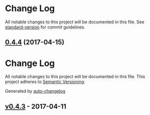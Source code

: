# Change Log

All notable changes to this project will be documented in this file. See [standard-version](https://github.com/conventional-changelog/standard-version) for commit guidelines.

<a name="0.4.4"></a>
## [0.4.4](https://github.com/nomocas/babelute/compare/v0.4.3...v0.4.4) (2017-04-15)



# Change Log
All notable changes to this project will be documented in this file. This project adheres to [Semantic Versioning](http://semver.org/).

Generated by [auto-changelog](https://github.com/CookPete/auto-changelog)


## [v0.4.3](https://github.com/nomocas/babelute/compare/v0.4.3...v0.4.3) - 2017-04-11
